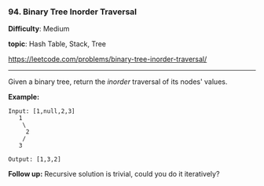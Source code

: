 ### 94. Binary Tree Inorder Traversal

**Difficulty**: Medium

**topic**: Hash Table, Stack, Tree

<https://leetcode.com/problems/binary-tree-inorder-traversal/>

***

Given a binary tree, return the *inorder* traversal of its nodes' values.

**Example:**

```
Input: [1,null,2,3]
   1
    \
     2
    /
   3

Output: [1,3,2]
```

**Follow up:** Recursive solution is trivial, could you do it iteratively?